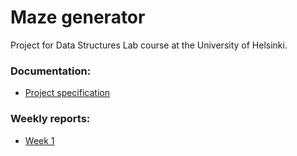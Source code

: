 # Maze generator

Project for Data Structures Lab course at the University of Helsinki.

### Documentation:
- [Project specification](https://github.com/laurelcrelia/data-structures-lab/blob/main/documentation/project-specification.md)

### Weekly reports:
- [Week 1](https://github.com/laurelcrelia/data-structures-lab/blob/main/documentation/weekly_reports/week1.md)
